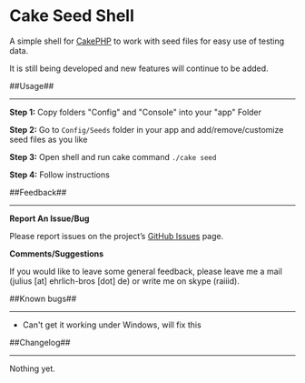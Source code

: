 Cake Seed Shell
===============

A simple shell for [CakePHP](http://cakephp.org) to work with seed files for easy use of testing data.

It is still being developed and new features will continue to be added.


##Usage##
* * *

**Step 1:** Copy folders "Config" and "Console" into your "app" Folder

**Step 2:** Go to `Config/Seeds` folder in your app and add/remove/customize seed files as you like

**Step 3:** Open shell and run cake command ```./cake seed```

**Step 4:** Follow instructions

##Feedback##
* * *

**Report An Issue/Bug**

Please report issues on the project’s [GitHub Issues](https://github.com/jlis/ebGallery/issues) page.


**Comments/Suggestions**

If you would like to leave some general feedback, please leave me a mail (julius [at] ehrlich-bros [dot] de) or write me on skype (raiiid).


##Known bugs##
* * *

- Can't get it working under Windows, will fix this


##Changelog##
* * *

Nothing yet.